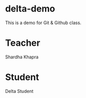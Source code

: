 # delta-demo
This is a demo for Git &amp; Github class.

# Teacher
Shardha Khapra

# Student
Delta Student
